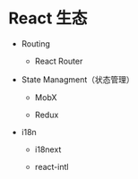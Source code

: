 # React 生态

* Routing

  * React Router

* State Managment（状态管理）

  * MobX

  * Redux

* i18n

  * i18next

  * react-intl

